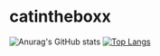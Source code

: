 # catintheboxx
![Anurag's GitHub stats](https://github-readme-stats.vercel.app/api?username=catintheboxx&theme=graywhite&show_icons=true)
[![Top Langs](https://github-readme-stats.vercel.app/api/top-langs/?username=catintheboxx&layout=compact)](https://github.com/anuraghazra/github-readme-stats)
